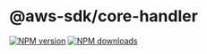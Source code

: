 # @aws-sdk/core-handler

[![NPM version](https://img.shields.io/npm/v/@aws-sdk/core-handler/preview.svg)](https://www.npmjs.com/package/@aws-sdk/core-handler)
[![NPM downloads](https://img.shields.io/npm/dm/@aws-sdk/core-handler.svg)](https://www.npmjs.com/package/@aws-sdk/core-handler)
